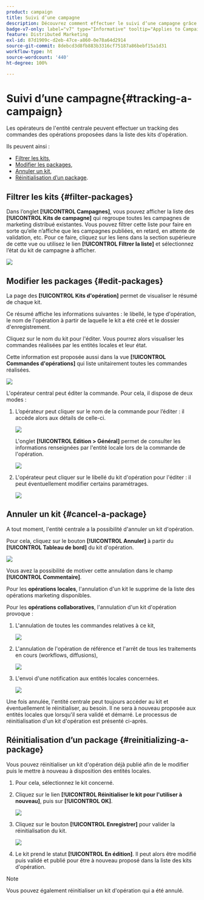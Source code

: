 ```yaml
---
product: campaign
title: Suivi d’une campagne
description: Découvrez comment effectuer le suivi dʼune campagne grâce au marketing distribué de Campaign
badge-v7-only: label="v7" type="Informative" tooltip="Applies to Campaign Classic v7 only"
feature: Distributed Marketing
exl-id: 87d1909c-d2eb-47ce-a860-0e78a64d2914
source-git-commit: 8debcd3d8fb883b3316cf75187a86bebf15a1d31
workflow-type: ht
source-wordcount: '440'
ht-degree: 100%

---
```


# Suivi d’une campagne{#tracking-a-campaign}



Les opérateurs de l&#39;entité centrale peuvent effectuer un tracking des commandes des opérations proposées dans la liste des kits d&#39;opération.

Ils peuvent ainsi :

* [Filtrer les kits](#filter-packages),
* [Modifier les packages](#edit-packages),
* [Annuler un kit](#cancel-a-package),
* [Réinitialisation dʼun package](#reinitializing-a-package).

## Filtrer les kits {#filter-packages}

Dans l’onglet **[!UICONTROL Campagnes]**, vous pouvez afficher la liste des **[!UICONTROL Kits de campagne]** qui regroupe toutes les campagnes de marketing distribué existantes. Vous pouvez filtrer cette liste pour faire en sorte qu’elle n’affiche que les campagnes publiées, en retard, en attente de validation, etc. Pour ce faire, cliquez sur les liens dans la section supérieure de cette vue ou utilisez le lien **[!UICONTROL Filtrer la liste]** et sélectionnez l’état du kit de campagne à afficher.

![](assets/mkg_dist_catalog_filter.png)

## Modifier les packages {#edit-packages}

La page des **[!UICONTROL Kits d&#39;opération]** permet de visualiser le résumé de chaque kit.

Ce résumé affiche les informations suivantes : le libellé, le type d&#39;opération, le nom de l&#39;opération à partir de laquelle le kit a été créé et le dossier d&#39;enregistrement.

Cliquez sur le nom du kit pour l&#39;éditer. Vous pourrez alors visualiser les commandes réalisées par les entités locales et leur état.

Cette information est proposée aussi dans la vue **[!UICONTROL Commandes d&#39;opérations]** qui liste unitairement toutes les commandes réalisées.

![](assets/mkg_dist_catalog_op_command_details.png)

L&#39;opérateur central peut éditer la commande. Pour cela, il dispose de deux modes :

1. L’opérateur peut cliquer sur le nom de la commande pour l’éditer : il accède alors aux détails de celle-ci.

   ![](assets/mkg_dist_catalog_op_command_edit1.png)

   L&#39;onglet **[!UICONTROL Edition > Général]** permet de consulter les informations renseignées par l&#39;entité locale lors de la commande de l&#39;opération.

   ![](assets/mkg_dist_catalog_op_command_edit1a.png)

1. L&#39;opérateur peut cliquer sur le libellé du kit d&#39;opération pour l&#39;éditer : il peut éventuellement modifier certains paramétrages.

   ![](assets/mkg_dist_catalog_op_command_edit2.png)

## Annuler un kit {#cancel-a-package}

A tout moment, l&#39;entité centrale a la possibilité d&#39;annuler un kit d&#39;opération.

Pour cela, cliquez sur le bouton **[!UICONTROL Annuler]** à partir du **[!UICONTROL Tableau de bord]** du kit d&#39;opération.

![](assets/mkg_dist_cancel_op_from_dashboard.png)

Vous avez la possibilité de motiver cette annulation dans le champ **[!UICONTROL Commentaire]**.

Pour les **opérations locales**, l&#39;annulation d&#39;un kit le supprime de la liste des opérations marketing disponibles.

Pour les **opérations collaboratives**, l&#39;annulation d&#39;un kit d&#39;opération provoque :

1. L&#39;annulation de toutes les commandes relatives à ce kit,

   ![](assets/mkg_dist_mutual_op_cancelled.png)

1. L&#39;annulation de l&#39;opération de référence et l&#39;arrêt de tous les traitements en cours (workflows, diffusions),

   ![](assets/mkg_dist_mutual_op_cancelled1.png)

1. L&#39;envoi d&#39;une notification aux entités locales concernées.

   ![](assets/mkg_dist_mutual_op_cancelled2.png)

Une fois annulée, l&#39;entité centrale peut toujours accéder au kit et éventuellement le réinitialiser, au besoin. Il ne sera à nouveau proposée aux entités locales que lorsqu&#39;il sera validé et démarré. Le processus de réinitialisation d&#39;un kit d&#39;opération est présenté ci-après.

## Réinitialisation dʼun package {#reinitializing-a-package}

Vous pouvez réinitialiser un kit d&#39;opération déjà publié afin de le modifier puis le mettre à nouveau à disposition des entités locales.

1. Pour cela, sélectionnez le kit concerné.
1. Cliquez sur le lien **[!UICONTROL Réinitialiser le kit pour l&#39;utiliser à nouveau]**, puis sur **[!UICONTROL OK]**.

   ![](assets/mkg_dist_mutual_op_reinit.png)

1. Cliquez sur le bouton **[!UICONTROL Enregistrer]** pour valider la réinitialisation du kit.

   ![](assets/mkg_dist_mutual_op_reinit2.png)

1. Le kit prend le statut **[!UICONTROL En édition]**. Il peut alors être modifié puis validé et publié pour être à nouveau proposé dans la liste des kits d&#39;opération.

>[!NOTE]
>
>Vous pouvez également réinitialiser un kit d&#39;opération qui a été annulé.
